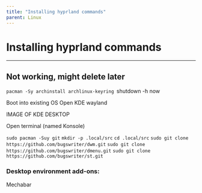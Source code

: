 ```yaml
---
title: "Installing hyprland commands"
parent: Linux
---
```

# Installing hyprland commands
___
## Not working, might delete later
`pacman -Sy archinstall archlinux-keyring
`shutdown -h now

Boot into existing OS
Open KDE wayland

IMAGE OF KDE DESKTOP

Open terminal (named Konsole)

`sudo pacman -Suy git`
`mkdir -p .local/src`
`cd .local/src`
`sudo git clone https://github.com/bugswriter/dwm.git`
`sudo git clone https://github.com/bugswriter/dmenu.git`
`sudo git clone https://github.com/bugswriter/st.git`




### Desktop environment add-ons:
Mechabar


